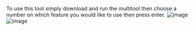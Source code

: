 To use this tool simply download and run the multitool then choose a number on which feature you would like to use then press enter.
![image](https://github.com/zenxa/L0GGED-T00L-RELEASED-/assets/144567152/99ad04ac-854c-462e-a4f3-5f62472ba51b)
![image](https://github.com/zenxa/L0GGED-T00L-RELEASED-/assets/144567152/e9244ef8-f5ac-4713-901f-eb1d121c6801)
